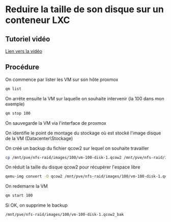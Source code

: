 # Reduire la taille de son disque sur un conteneur LXC

## Tutoriel vidéo

[Lien vers la vidéo](https://xxx)

## Procédure

On commence par lister les VM sur son hôte proxmox
```bash
qm list
```

On arrête ensuite la VM sur laquelle on souhaite intervenir (la 100 dans mon exemple)
```bash
qm stop 100
```

On sauvegarde la VM via l'interface de proxmox

On identifie le point de montage du stockage où est stocké l'image disque de la VM (Datacenter\Stockage)

On créé un backup du fichier qcow2 sur lequel on souhaite travailler

```bash
cp /mnt/pve/nfs-raid/images/100/vm-100-disk-1.qcow2 /mnt/pve/nfs-raid/images/100/vm-100-disk-1.qcow2_bak
```

On réduit la taille du disque qcow2 pour récupérer l'espace libre

```bash
qemu-img convert -O qcow2 /mnt/pve/nfs-raid/images/100/vm-100-disk-1.qcow2_bak /mnt/pve/nfs-raid/images/100/vm-100-disk-1.qcow2
```

On redemarre la VM
```bash
qm start 100
```

Si OK, on supprime le backup

```bash
/mnt/pve/nfs-raid/images/100/vm-100-disk-1.qcow2_bak
```